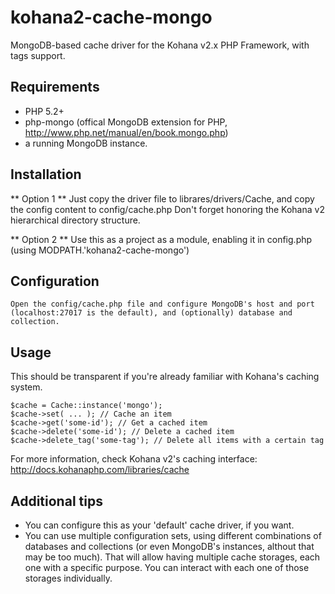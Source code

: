kohana2-cache-mongo
===================

MongoDB-based cache driver for the Kohana v2.x PHP Framework, with tags support.

## Requirements ##

- PHP 5.2+
- php-mongo (offical MongoDB extension for PHP, http://www.php.net/manual/en/book.mongo.php)
- a running MongoDB instance.

## Installation ##
	
** Option 1 **
	Just copy the driver file to librares/drivers/Cache, and copy the config content to config/cache.php 
	Don't forget honoring the Kohana v2 hierarchical directory structure.

** Option 2 **
	Use this as a project as a module, enabling it in config.php (using MODPATH.'kohana2-cache-mongo')

## Configuration ##
	Open the config/cache.php file and configure MongoDB's host and port (localhost:27017 is the default), and (optionally) database and collection. 

## Usage ##

This should be transparent if you're already familiar with Kohana's caching system.
	
	$cache = Cache::instance('mongo');
	$cache->set( ... ); // Cache an item
	$cache->get('some-id'); // Get a cached item
	$cache->delete('some-id'); // Delete a cached item
	$cache->delete_tag('some-tag'); // Delete all items with a certain tag
	
For more information, check Kohana v2's caching interface: http://docs.kohanaphp.com/libraries/cache

## Additional tips ##

- You can configure this as your 'default' cache driver, if you want. 
- You can use multiple configuration sets, using different combinations of databases and collections (or even MongoDB's instances, althout that may be too much). That will allow having multiple cache storages, each one with a specific purpose. You can interact with each one of those storages individually.
